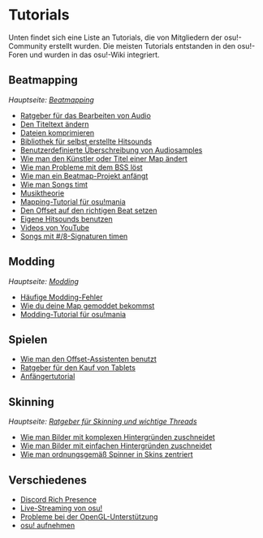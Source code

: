 # Tutorials

Unten findet sich eine Liste an Tutorials, die von Mitgliedern der osu!-Community erstellt wurden. Die meisten Tutorials entstanden in den osu!-Foren und wurden in das osu!-Wiki integriert.

## Beatmapping

*Hauptseite: [Beatmapping](/wiki/Beatmapping)*

- [Ratgeber für das Bearbeiten von Audio](Audio_Editing)
- [Den Titeltext ändern](/wiki/Beatmap/Title_text#den-titeltext-anpassen)
- [Dateien komprimieren](Compressing_files)
- [Bibliothek für selbst erstellte Hitsounds](Custom_hitsound_library)
- [Benutzerdefinierte Überschreibung von Audiosamples](Custom_sample_overrides)
- [Wie man den Künstler oder Titel einer Map ändert](Changing_the_artist_or_title)
- [Wie man Probleme mit dem BSS löst](BSS_issues)
- [Wie man ein Beatmap-Projekt anfängt](Starting_a_beatmap_project)
- [Wie man Songs timt](How_to_time_songs)
- [Musiktheorie](/wiki/Music_theory)
- [Mapping-Tutorial für osu!mania](osu!mania_mapping_guide)
- [Den Offset auf den richtigen Beat setzen](Setting_the_offset_on_the_correct_beat)
- [Eigene Hitsounds benutzen](Using_custom_hitsounds)
- [Videos von YouTube](Videos_from_YouTube)
- [Songs mit #/8-Signaturen timen](Timing_songs_with_8-signatures)

## Modding

*Hauptseite: [Modding](/wiki/Modding)*

- [Häufige Modding-Fehler](Common_modding_mistakes)
- [Wie du deine Map gemoddet bekommst](Getting_your_map_modded)
- [Modding-Tutorial für osu!mania](osu!mania_modding_guide)

## Spielen

- [Wie man den Offset-Assistenten benutzt](How_to_use_the_Offset_Wizard)
- [Ratgeber für den Kauf von Tablets](Tablet_purchase)
- [Anfängertutorial](Beginner's_tutorial)

## Skinning

*Hauptseite: [Ratgeber für Skinning und wichtige Threads](/wiki/Skinning/Guides_and_important_threads)*

- [Wie man Bilder mit komplexen Hintergründen zuschneidet](Cropping_with_complex_backgrounds)
- [Wie man Bilder mit einfachen Hintergründen zuschneidet](Cropping_with_simple_backgrounds)
- [Wie man ordnungsgemäß Spinner in Skins zentriert](Making_properly_centred_spinners)

## Verschiedenes

- [Discord Rich Presence](Discord_Rich_Presence)
- [Live-Streaming von osu!](Livestreaming_osu!)
- [Probleme bei der OpenGL-Unterstützung](OpenGL_support_issues)
- [osu! aufnehmen](Recording_osu!)
